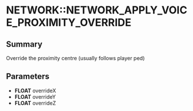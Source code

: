 # NETWORK::NETWORK_APPLY_VOICE_PROXIMITY_OVERRIDE

## Summary
Override the proximity centre (usually follows player ped)

## Parameters
* **FLOAT** overrideX
* **FLOAT** overrideY
* **FLOAT** overrideZ